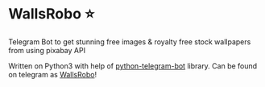 # WallsRobo ⭐

Telegram Bot to get stunning free images &
royalty free stock wallpapers from using pixabay API

Written on Python3 with help of [python-telegram-bot](https://github.com/python-telegram-bot) library.
Can be found on telegram as [WallsRobo](t.me/starrywallbot)!
